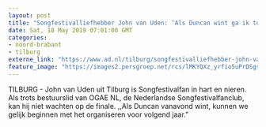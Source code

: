 ```yaml
---
layout: post
title: "Songfestivalliefhebber John van Uden: ‘Als Duncan wint ga ik toeterend door de straten van Tilburg’"
date: Sat, 18 May 2019 07:01:00 GMT
categories: 
- noord-brabant 
- tilburg 
externe_link: "https://www.ad.nl/tilburg/songfestivalliefhebber-john-van-uden-als-duncan-wint-ga-ik-toeterend-door-de-straten-van-tilburg~a8839f35/"
feature_image: "https://images2.persgroep.net/rcs/lMKYQXz_yrfio5uPrDSgsa7w8kg/diocontent/148607367/_fitwidth/400/?appId=21791a8992982cd8da851550a453bd7f&quality=0.7"
---
```


TILBURG - John van Uden uit Tilburg is Songfestivalfan in hart en nieren. Als trots bestuurslid van OGAE NL, de Nederlandse Songfestivalfanclub, kan hij niet wachten op de finale. ,,Als Duncan vanavond wint, kunnen we gelijk beginnen met het organiseren voor volgend jaar.”
